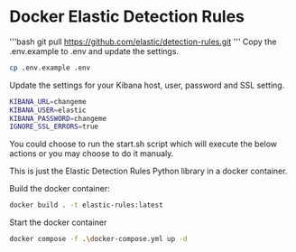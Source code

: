 # Docker Elastic Detection Rules

'''bash
git pull https://github.com/elastic/detection-rules.git
'''
Copy the .env.example to .env and update the settings.
```bash
cp .env.example .env
```
Update the settings for your Kibana host, user, password and SSL setting.

```bash
KIBANA_URL=changeme
KIBANA_USER=elastic
KIBANA_PASSWORD=changeme
IGNORE_SSL_ERRORS=true
```

You could choose to run the start.sh script which will execute the below actions or you may choose to do it manualy.

This is just the Elastic Detection Rules Python library in a docker container.

Build the docker container:
```bash
docker build . -t elastic-rules:latest 
```

Start the docker container
```bash
docker compose -f .\docker-compose.yml up -d
```


